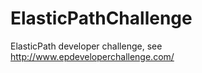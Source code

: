 ElasticPathChallenge
====================
ElasticPath developer challenge, see http://www.epdeveloperchallenge.com/
